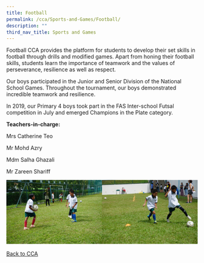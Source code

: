 ```yaml
---
title: Football
permalink: /cca/Sports-and-Games/Football/
description: ""
third_nav_title: Sports and Games
---
```

Football CCA provides the platform for students to develop their set skills in football through drills and modified games. Apart from honing their football skills, students learn the importance of teamwork and the values of perseverance, resilience as well as respect.

  

Our boys participated in the Junior and Senior Division of the National School Games. Throughout the tournament, our boys demonstrated incredible teamwork and resilience.

  

In 2019, our Primary 4 boys took part in the FAS Inter-school Futsal competition in July and emerged Champions in the Plate category.

  

**Teachers-in-charge:**

  

Mrs Catherine Teo

Mr Mohd Azry

Mdm Salha Ghazali

Mr Zareen Shariff

<img src="/images/DSC09512.jpeg" 
     style="width:50%;float:left"><img src="/images/DSC09513.jpeg" 
     style="width:50%">
		 
[Back to CCA](/caps-experience/Social-Moral-Emotional/Co-Curricular-Activities-CCA/)